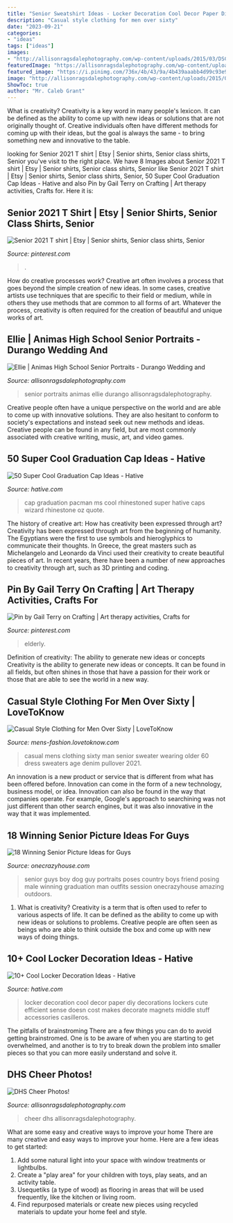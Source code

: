 ```yaml
---
title: "Senior Sweatshirt Ideas - Locker Decoration Cool Decor Paper Diy Decorations Lockers Cute Efficient Sense Doesn Cost Makes Decorate Magnets Middle Stuff Accessories Casilleros"
description: "Casual style clothing for men over sixty"
date: "2023-09-21"
categories:
- "ideas"
tags: ["ideas"]
images:
- "http://allisonragsdalephotography.com/wp-content/uploads/2015/03/DSC3678.jpg"
featuredImage: "https://allisonragsdalephotography.com/wp-content/uploads/2013/07/allisonragsdalephotography-5727.jpg"
featured_image: "https://i.pinimg.com/736x/4b/43/9a/4b439aaabb4d99c93e9c4d426e08bccf--assisted-living-activities-senior-center.jpg"
image: "http://allisonragsdalephotography.com/wp-content/uploads/2015/03/DSC3678.jpg"
ShowToc: true
author: "Mr. Caleb Grant"
---
```



What is creativity?
Creativity is a key word in many people's lexicon. It can be defined as the ability to come up with new ideas or solutions that are not originally thought of. Creative individuals often have different methods for coming up with their ideas, but the goal is always the same - to bring something new and innovative to the table.

	

		
looking for Senior 2021 T shirt | Etsy | Senior shirts, Senior class shirts, Senior you've visit to the right place. We have 8 Images about Senior 2021 T shirt | Etsy | Senior shirts, Senior class shirts, Senior like Senior 2021 T shirt | Etsy | Senior shirts, Senior class shirts, Senior, 50 Super Cool Graduation Cap Ideas - Hative and also Pin by Gail Terry on Crafting | Art therapy activities, Crafts for. Here it is:
		
    
## Senior 2021 T Shirt | Etsy | Senior Shirts, Senior Class Shirts, Senior

<img loading=lazy src="https://i.pinimg.com/736x/1a/66/ff/1a66ffbbb2badf2615be247be03a0dc7.jpg" onerror="this.onerror=null;this.src='https://tse4.mm.bing.net/th?id=OIP.Xult8nPJmgOI0bCd3zFi_wHaJ3&amp;pid=15.1';" alt="Senior 2021 T shirt | Etsy | Senior shirts, Senior class shirts, Senior">

_Source: pinterest.com_

>. 

	

How do creative processes work?
Creative art often involves a process that goes beyond the simple creation of new ideas. In some cases, creative artists use techniques that are specific to their field or medium, while in others they use methods that are common to all forms of art. Whatever the process, creativity is often required for the creation of beautiful and unique works of art.

    
## Ellie | Animas High School Senior Portraits - Durango Wedding And

<img loading=lazy src="https://allisonragsdalephotography.com/wp-content/uploads/2013/07/allisonragsdalephotography-5727.jpg" onerror="this.onerror=null;this.src='https://tse4.mm.bing.net/th?id=OIP.eR9zfPSOytNHbLM_vOiuyQHaLI&amp;pid=15.1';" alt="Ellie | Animas High School Senior Portraits - Durango Wedding and">

_Source: allisonragsdalephotography.com_

>senior portraits animas ellie durango allisonragsdalephotography. 

	

Creative people often have a unique perspective on the world and are able to come up with innovative solutions. They are also hesitant to conform to society's expectations and instead seek out new methods and ideas. Creative people can be found in any field, but are most commonly associated with creative writing, music, art, and video games.

    
## 50 Super Cool Graduation Cap Ideas - Hative

<img loading=lazy src="https://hative.com/wp-content/uploads/2016/04/graduation-caps/33-super-cool-graduation-cap-ideas.jpg" onerror="this.onerror=null;this.src='https://tse2.mm.bing.net/th?id=OIP.-5buOXVNdk2mN2BQSzgvSQHaJ4&amp;pid=15.1';" alt="50 Super Cool Graduation Cap Ideas - Hative">

_Source: hative.com_

>cap graduation pacman ms cool rhinestoned super hative caps wizard rhinestone oz quote. 

	

The history of creative art: How has creativity been expressed through art?
Creativity has been expressed through art from the beginning of humanity. The Egyptians were the first to use symbols and hieroglyphics to communicate their thoughts. In Greece, the great masters such as Michelangelo and Leonardo da Vinci used their creativity to create beautiful pieces of art. In recent years, there have been a number of new approaches to creativity through art, such as 3D printing and coding.

    
## Pin By Gail Terry On Crafting | Art Therapy Activities, Crafts For

<img loading=lazy src="https://i.pinimg.com/736x/4b/43/9a/4b439aaabb4d99c93e9c4d426e08bccf--assisted-living-activities-senior-center.jpg" onerror="this.onerror=null;this.src='https://tse1.mm.bing.net/th?id=OIP.CmjzqSseeUbGSnCgtQzNnQHaJ3&amp;pid=15.1';" alt="Pin by Gail Terry on Crafting | Art therapy activities, Crafts for">

_Source: pinterest.com_

>elderly. 

	

Definition of creativity: The ability to generate new ideas or concepts
Creativity is the ability to generate new ideas or concepts. It can be found in all fields, but often shines in those that have a passion for their work or those that are able to see the world in a new way.

    
## Casual Style Clothing For Men Over Sixty | LoveToKnow

<img loading=lazy src="https://cf.ltkcdn.net/mens-fashion/images/std/179127-300x425-senior-man-wearing-sweater.jpg" onerror="this.onerror=null;this.src='https://tse3.mm.bing.net/th?id=OIP.51VhNhYeaiWprhrJWdJdSQHaKf&amp;pid=15.1';" alt="Casual Style Clothing for Men Over Sixty | LoveToKnow">

_Source: mens-fashion.lovetoknow.com_

>casual mens clothing sixty man senior sweater wearing older 60 dress sweaters age denim pullover 2021. 

	

An innovation is a new product or service that is different from what has been offered before. Innovation can come in the form of a new technology, business model, or idea. Innovation can also be found in the way that companies operate. For example, Google's approach to searchining was not just different than other search engines, but it was also innovative in the way that it was implemented.

    
## 18 Winning Senior Picture Ideas For Guys

<img loading=lazy src="https://cdn.onecrazyhouse.com/wp-content/uploads/2016/08/guy-with-his-dog.jpg" onerror="this.onerror=null;this.src='https://tse3.mm.bing.net/th?id=OIP.JiOrXJQ4mHNNXhEjqbfRywHaKW&amp;pid=15.1';" alt="18 Winning Senior Picture Ideas for Guys">

_Source: onecrazyhouse.com_

>senior guys boy dog guy portraits poses country boys friend posing male winning graduation man outfits session onecrazyhouse amazing outdoors. 

	

1. What is creativity?
Creativity is a term that is often used to refer to various aspects of life. It can be defined as the ability to come up with new ideas or solutions to problems. Creative people are often seen as beings who are able to think outside the box and come up with new ways of doing things.

    
## 10+ Cool Locker Decoration Ideas - Hative

<img loading=lazy src="https://hative.com/wp-content/uploads/2014/05/locker-decoration/4-contact-paper-locker-decoration.jpg" onerror="this.onerror=null;this.src='https://tse2.mm.bing.net/th?id=OIP.OKAdD3z3iR9AekLOzqiHPQHaJ6&amp;pid=15.1';" alt="10+ Cool Locker Decoration Ideas - Hative">

_Source: hative.com_

>locker decoration cool decor paper diy decorations lockers cute efficient sense doesn cost makes decorate magnets middle stuff accessories casilleros. 

	

The pitfalls of brainstroming
There are a few things you can do to avoid getting brainstromed. One is to be aware of when you are starting to get overwhelmed, and another is to try to break down the problem into smaller pieces so that you can more easily understand and solve it.

    
## DHS Cheer Photos!

<img loading=lazy src="http://allisonragsdalephotography.com/wp-content/uploads/2015/03/DSC3678.jpg" onerror="this.onerror=null;this.src='https://tse4.mm.bing.net/th?id=OIP.XHkE9-FHK2bRcH67FL4qtQHaFS&amp;pid=15.1';" alt="DHS Cheer Photos!">

_Source: allisonragsdalephotography.com_

>cheer dhs allisonragsdalephotography. 

	

What are some easy and creative ways to improve your home
There are many creative and easy ways to improve your home. Here are a few ideas to get started: 
1. Add some natural light into your space with window treatments or lightbulbs. 
2. Create a "play area" for your children with toys, play seats, and an activity table. 
3. Usequetiks (a type of wood) as flooring in areas that will be used frequently, like the kitchen or living room. 
4. Find repurposed materials or create new pieces using recycled materials to update your home feel and style.

